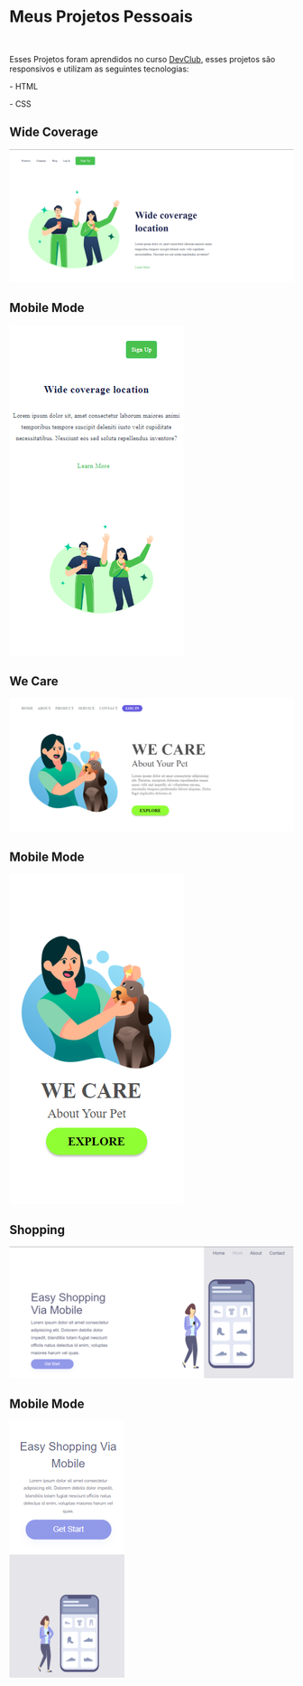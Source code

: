 <h1>Meus Projetos Pessoais</h1>
<br>
<p>Esses Projetos foram aprendidos no curso <a href="https://rodolfomori.com.br/devclub" target="_blank">DevClub</a>, esses projetos são responsivos e utilizam as seguintes tecnologias:</p>
<p> - HTML </p>
<p> - CSS </p>
<h2>Wide Coverage</h2>
<img src="https://github.com/WilsonCamini17/Git-e-Github/blob/main/assets/img/Desktop%20Wide.png?raw=true" alt="imageproject"/><a href="https://github.com/WilsonCamini17/Git-e-Github/blob/42a0a368b7b615bd50d2191d367f0573d99d7a0c/23-Coverage%20Responsive.html" target="_blank"></a>
<h2>Mobile Mode</h2>
<img src="https://github.com/WilsonCamini17/Git-e-Github/blob/main/assets/img/Mobile%20Wide.png?raw=true" alt="imageproject"/>
<h2>We Care</h2>
<img src="https://github.com/WilsonCamini17/Git-e-Github/blob/main/assets/img/We%20care.desktop.png?raw=true" alt="imageproject"/>
<h2>Mobile Mode</h2>
<img src="https://github.com/WilsonCamini17/Git-e-Github/blob/main/assets/img/We%20care.Mobile.png?raw=true" alt="imageproject"/>
<h2>Shopping</h2>
<img src="https://github.com/WilsonCamini17/Git-e-Github/blob/main/assets/img/desktop.shopping.png?raw=true" alt="imageproject"/>
<h2>Mobile Mode</h2>
<img src="https://github.com/WilsonCamini17/Git-e-Github/blob/main/assets/img/mobile.shopping.png?raw=true" alt="imageproject"/>








